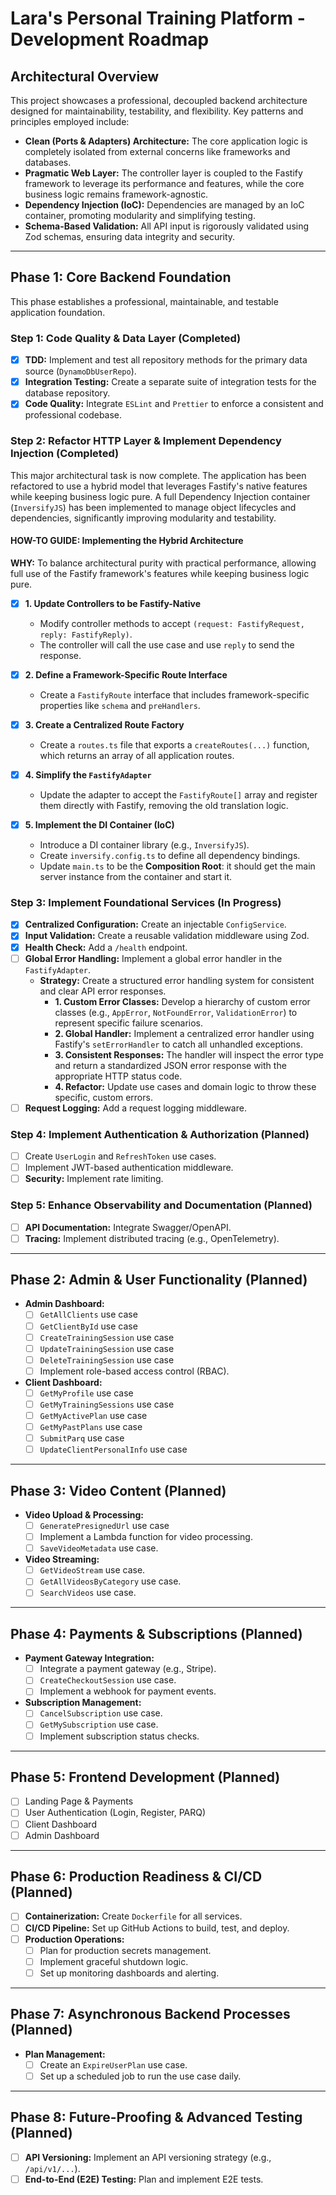 # Lara's Personal Training Platform - Development Roadmap

## Architectural Overview

This project showcases a professional, decoupled backend architecture designed for maintainability, testability, and flexibility. Key patterns and principles employed include:

- **Clean (Ports & Adapters) Architecture:** The core application logic is completely isolated from external concerns like frameworks and databases.
- **Pragmatic Web Layer:** The controller layer is coupled to the Fastify framework to leverage its performance and features, while the core business logic remains framework-agnostic.
- **Dependency Injection (IoC):** Dependencies are managed by an IoC container, promoting modularity and simplifying testing.
- **Schema-Based Validation:** All API input is rigorously validated using Zod schemas, ensuring data integrity and security.

---

## Phase 1: Core Backend Foundation

This phase establishes a professional, maintainable, and testable application foundation.

### Step 1: Code Quality & Data Layer (Completed)

- [x] **TDD:** Implement and test all repository methods for the primary data source (`DynamoDbUserRepo`).
- [x] **Integration Testing:** Create a separate suite of integration tests for the database repository.
- [x] **Code Quality:** Integrate `ESLint` and `Prettier` to enforce a consistent and professional codebase.

### Step 2: Refactor HTTP Layer & Implement Dependency Injection (Completed)

This major architectural task is now complete. The application has been refactored to use a hybrid model that leverages Fastify's native features while keeping business logic pure. A full Dependency Injection container (`InversifyJS`) has been implemented to manage object lifecycles and dependencies, significantly improving modularity and testability.

#### HOW-TO GUIDE: Implementing the Hybrid Architecture

**WHY:** To balance architectural purity with practical performance, allowing full use of the Fastify framework's features while keeping business logic pure.

- [x] **1. Update Controllers to be Fastify-Native**
    - Modify controller methods to accept `(request: FastifyRequest, reply: FastifyReply)`.
    - The controller will call the use case and use `reply` to send the response.

- [x] **2. Define a Framework-Specific Route Interface**
    - Create a `FastifyRoute` interface that includes framework-specific properties like `schema` and `preHandlers`.

- [x] **3. Create a Centralized Route Factory**
    - Create a `routes.ts` file that exports a `createRoutes(...)` function, which returns an array of all application routes.

- [x] **4. Simplify the `FastifyAdapter`**
    - Update the adapter to accept the `FastifyRoute[]` array and register them directly with Fastify, removing the old translation logic.

- [x] **5. Implement the DI Container (IoC)**
    - Introduce a DI container library (e.g., `InversifyJS`).
    - Create `inversify.config.ts` to define all dependency bindings.
    - Update `main.ts` to be the **Composition Root**: it should get the main server instance from the container and start it.

### Step 3: Implement Foundational Services (In Progress)

- [x] **Centralized Configuration:** Create an injectable `ConfigService`.
- [x] **Input Validation:** Create a reusable validation middleware using Zod.
- [x] **Health Check:** Add a `/health` endpoint.
- [ ] **Global Error Handling:** Implement a global error handler in the `FastifyAdapter`.
    - **Strategy:** Create a structured error handling system for consistent and clear API error responses.
        - **1. Custom Error Classes:** Develop a hierarchy of custom error classes (e.g., `AppError`, `NotFoundError`, `ValidationError`) to represent specific failure scenarios.
        - **2. Global Handler:** Implement a centralized error handler using Fastify's `setErrorHandler` to catch all unhandled exceptions.
        - **3. Consistent Responses:** The handler will inspect the error type and return a standardized JSON error response with the appropriate HTTP status code.
        - **4. Refactor:** Update use cases and domain logic to throw these specific, custom errors.
- [ ] **Request Logging:** Add a request logging middleware.

### Step 4: Implement Authentication & Authorization (Planned)

- [ ] Create `UserLogin` and `RefreshToken` use cases.
- [ ] Implement JWT-based authentication middleware.
- [ ] **Security:** Implement rate limiting.

### Step 5: Enhance Observability and Documentation (Planned)

- [ ] **API Documentation:** Integrate Swagger/OpenAPI.
- [ ] **Tracing:** Implement distributed tracing (e.g., OpenTelemetry).

---

## Phase 2: Admin & User Functionality (Planned)

- **Admin Dashboard:**
    - [ ] `GetAllClients` use case
    - [ ] `GetClientById` use case
    - [ ] `CreateTrainingSession` use case
    - [ ] `UpdateTrainingSession` use case
    - [ ] `DeleteTrainingSession` use case
    - [ ] Implement role-based access control (RBAC).
- **Client Dashboard:**
    - [ ] `GetMyProfile` use case
    - [ ] `GetMyTrainingSessions` use case
    - [ ] `GetMyActivePlan` use case
    - [ ] `GetMyPastPlans` use case
    - [ ] `SubmitParq` use case
    - [ ] `UpdateClientPersonalInfo` use case

---

## Phase 3: Video Content (Planned)

- **Video Upload & Processing:**
    - [ ] `GeneratePresignedUrl` use case
    - [ ] Implement a Lambda function for video processing.
    - [ ] `SaveVideoMetadata` use case.
- **Video Streaming:**
    - [ ] `GetVideoStream` use case.
    - [ ] `GetAllVideosByCategory` use case.
    - [ ] `SearchVideos` use case.

---

## Phase 4: Payments & Subscriptions (Planned)

- **Payment Gateway Integration:**
    - [ ] Integrate a payment gateway (e.g., Stripe).
    - [ ] `CreateCheckoutSession` use case.
    - [ ] Implement a webhook for payment events.
- **Subscription Management:**
    - [ ] `CancelSubscription` use case.
    - [ ] `GetMySubscription` use case.
    - [ ] Implement subscription status checks.

---

## Phase 5: Frontend Development (Planned)

- [ ] Landing Page & Payments
- [ ] User Authentication (Login, Register, PARQ)
- [ ] Client Dashboard
- [ ] Admin Dashboard

---

## Phase 6: Production Readiness & CI/CD (Planned)

- [ ] **Containerization:** Create `Dockerfile` for all services.
- [ ] **CI/CD Pipeline:** Set up GitHub Actions to build, test, and deploy.
- [ ] **Production Operations:**
    - [ ] Plan for production secrets management.
    - [ ] Implement graceful shutdown logic.
    - [ ] Set up monitoring dashboards and alerting.

---

## Phase 7: Asynchronous Backend Processes (Planned)

- **Plan Management:**
    - [ ] Create an `ExpireUserPlan` use case.
    - [ ] Set up a scheduled job to run the use case daily.

---

## Phase 8: Future-Proofing & Advanced Testing (Planned)

- [ ] **API Versioning:** Implement an API versioning strategy (e.g., `/api/v1/...`).
- [ ] **End-to-End (E2E) Testing:** Plan and implement E2E tests.
